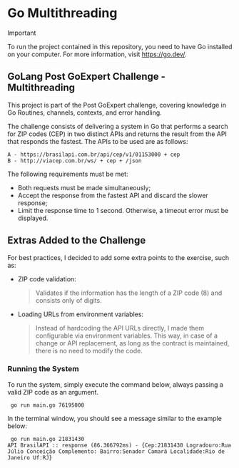 # Go Multithreading

> [!IMPORTANT]  
> To run the project contained in this repository, you need to have Go installed on your computer. For more information, visit <https://go.dev/>.

## GoLang Post GoExpert Challenge - Multithreading

This project is part of the Post GoExpert challenge, covering knowledge in Go Routines, channels, contexts, and error handling.

The challenge consists of delivering a system in Go that performs a search for ZIP codes (CEP) in two distinct APIs and returns the result from the API that responds the fastest. The APIs to be used are as follows:

```plaintext
A - https://brasilapi.com.br/api/cep/v1/01153000 + cep
B - http://viacep.com.br/ws/ + cep + /json
```

The following requirements must be met:

- Both requests must be made simultaneously;
- Accept the response from the fastest API and discard the slower response;
- Limit the response time to 1 second. Otherwise, a timeout error must be displayed.

## Extras Added to the Challenge

For best practices, I decided to add some extra points to the exercise, such as:

- ZIP code validation:
  > Validates if the information has the length of a ZIP code (8) and consists only of digits.

- Loading URLs from environment variables:
  > Instead of hardcoding the API URLs directly, I made them configurable via environment variables. This way, in case of a change or API replacement, as long as the contract is maintained, there is no need to modify the code.

### Running the System

To run the system, simply execute the command below, always passing a valid ZIP code as an argument.

```shell
 go run main.go 76195000
```

In the terminal window, you should see a message similar to the example below:

```shell
 go run main.go 21831430
API BrasilAPI :: response (86.366792ms) - {Cep:21831430 Logradouro:Rua Júlio Conceição Complemento: Bairro:Senador Camará Localidade:Rio de Janeiro Uf:RJ}
```